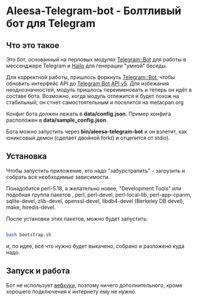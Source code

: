 # Aleesa-Telegram-bot - Болтливый бот для Telegram

## Что это такое

Это бот, основанный на перловых модулях [Telegram::Bot][1] для работы в
мессенджере Telegram и [Hailo][2] для генерации "умной" беседы.

Для корректной работы, пришлось форкнуть [Telegram::Bot][1], чтобы обновить
интерфейс API до [Telegram Bot API v5][3]. Для избежания неоднозначностей, модуль
пришлось переименовать и теперь он идёт в составе бота. Возможно, когда модуль
отлежится и будет похож на стабильный, он стнет самостоятельным и поселится на
metacpan.org

Конфиг бота должен лежать в **data/config.json**. Пример конфига расположен в
**data/sample_config.json**.

Бота можно запустить через **bin/aleesa-telegram-bot** и он взлетит, как юниксовый
демон (сделает двойной fork() и отцепится от stdio).

## Установка

Чтобы запустить приложение, его надо "забурстрапить" - загрузить и собрать все
необходимые зависимости.

Понадобится perl-5.18, а желательно новее, "Development Tools" или подобная
группа пакетов , perl, perl-devel, perl-local-lib, perl-app-cpanm, sqlite-devel,
zlib-devel, openssl-devel, libdb4-devel (Berkeley DB devel), make, hiredis-devel.

После установки этих пакетов, можно будет запустить:

```bash

bash bootstrap.sh

```

и, по идее, всё что нужно будет выкачено, собрано и разложено куда надо.

## Запуск и работа

Бот не использует [вебхуки][4], поэтому ничего дополнительного, кроме хорошего
подключения к интернету ему не нужно.


[1]: https://metacpan.org/pod/Telegram::Bot
[2]: https://metacpan.org/pod/Hailo
[3]: https://core.telegram.org/bots/api
[4]: https://core.telegram.org/bots/api#getting-updates
